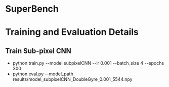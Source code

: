 # SuperBench


# Training and Evaluation Details

## Train Sub-pixel CNN 

* python train.py --model subpixelCNN --lr 0.001 --batch_size 4 --epochs 300
* python eval.py --model_path results/model_subpixelCNN_DoubleGyre_0.001_5544.npy 
